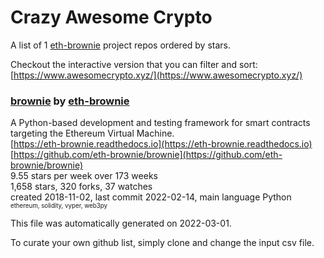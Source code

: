 # Crazy Awesome Crypto
A list of 1 [eth-brownie](https://github.com/eth-brownie) project repos ordered by stars.  

Checkout the interactive version that you can filter and sort: 
[https://www.awesomecrypto.xyz/](https://www.awesomecrypto.xyz/)  


### [brownie](https://github.com/eth-brownie/brownie) by [eth-brownie](https://github.com/eth-brownie)  
A Python-based development and testing framework for smart contracts targeting the Ethereum Virtual Machine.  
[https://eth-brownie.readthedocs.io](https://eth-brownie.readthedocs.io)  
[https://github.com/eth-brownie/brownie](https://github.com/eth-brownie/brownie)  
9.55 stars per week over 173 weeks  
1,658 stars, 320 forks, 37 watches  
created 2018-11-02, last commit 2022-02-14, main language Python  
<sub><sup>ethereum, solidity, vyper, web3py</sup></sub>


This file was automatically generated on 2022-03-01.  

To curate your own github list, simply clone and change the input csv file.  